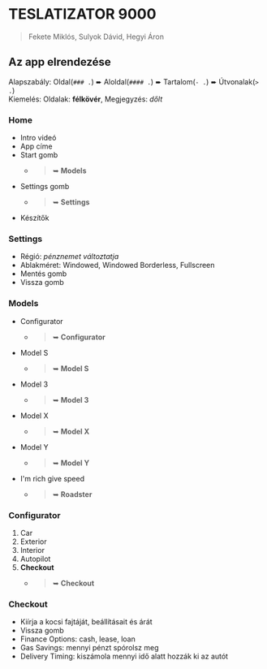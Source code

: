 # TESLATIZATOR 9000
> Fekete Miklós, Sulyok Dávid, Hegyi Áron

## Az app elrendezése
Alapszabály: Oldal(`### .`) &#x27A8; Aloldal(`#### .`) &#x27A8; Tartalom(`- .`) &#x27A8; Útvonalak(`> .`)  
Kiemelés: Oldalak: **félkövér**, Megjegyzés: *dőlt*

### Home
- Intro videó
- App címe
- Start gomb
   - > ➥ **Models**
- Settings gomb
   - > ➥ **Settings**
- Készítők

### Settings
- Régió: *pénznemet változtatja*
- Ablakméret: Windowed, Windowed Borderless, Fullscreen
- Mentés gomb
- Vissza gomb

### Models
- Configurator
   - > ➥ **Configurator**
- Model S
   - > ➥ **Model S**
- Model 3
   - > ➥ **Model 3**
- Model X
   - > ➥ **Model X**
- Model Y
   - > ➥ **Model Y**
- I'm rich give speed
   - > ➥ **Roadster**

### Configurator
1. Car
2. Exterior
3. Interior
4. Autopilot
5. **Checkout**
   - > ➥ **Checkout**

### Checkout
- Kiírja a kocsi fajtáját, beállításait és árát
- Vissza gomb
- Finance Options: cash, lease, loan
- Gas Savings: mennyi pénzt spórolsz meg
- Delivery Timing: kiszámola mennyi idő alatt hozzák ki az autót
